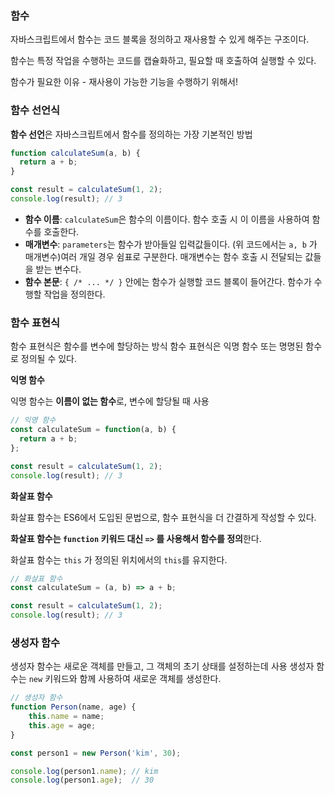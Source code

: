 ### 함수

자바스크립트에서 함수는 코드 블록을 정의하고 재사용할 수 있게 해주는 구조이다.

함수는 특정 작업을 수행하는 코드를 캡슐화하고, 필요할 때 호출하여 실행할 수 있다. 

함수가 필요한 이유 - 재사용이 가능한 기능을 수행하기 위해서!

### 함수 선언식

**함수 선언**은 자바스크립트에서 함수를 정의하는 가장 기본적인 방법

```jsx
function calculateSum(a, b) {
  return a + b;
}

const result = calculateSum(1, 2);
console.log(result); // 3
```

- **함수 이름**: `calculateSum`은 함수의 이름이다. 함수 호출 시 이 이름을 사용하여 함수를 호출한다.
- **매개변수**: `parameters`는 함수가 받아들일 입력값들이다. (위 코드에서는 `a, b` 가 매개변수)여러 개일 경우 쉼표로 구분한다. 매개변수는 함수 호출 시 전달되는 값들을 받는 변수다.
- **함수 본문**: `{ /* ... */ }` 안에는 함수가 실행할 코드 블록이 들어간다. 함수가 수행할 작업을 정의한다.

### 함수 표현식

함수 표현식은 함수를 변수에 할당하는 방식
함수 표현식은 익명 함수 또는 명명된 함수로 정의될 수 있다.

**익명 함수**

익명 함수는 **이름이 없는 함수**로, 변수에 할당될 때 사용

```jsx
// 익명 함수
const calculateSum = function(a, b) {
  return a + b;
};

const result = calculateSum(1, 2);
console.log(result); // 3
```

**화살표 함수**

화살표 함수는 ES6에서 도입된 문법으로, 함수 표현식을 더 간결하게 작성할 수 있다.

**화살표 함수는 `function` 키워드 대신 `=>` 를 사용해서 함수를 정의**한다.

화살표 함수는 `this` 가 정의된 위치에서의 `this`를 유지한다.

```jsx
// 화살표 함수
const calculateSum = (a, b) => a + b;

const result = calculateSum(1, 2);
console.log(result); // 3

```

### 생성자 함수

생성자 함수는 새로운 객체를 만들고, 그 객체의 초기 상태를 설정하는데 사용
생성자 함수는 `new` 키워드와 함께 사용하여 새로운 객체를 생성한다.

```jsx
// 생성자 함수
function Person(name, age) {
    this.name = name;
    this.age = age;
}

const person1 = new Person('kim', 30);

console.log(person1.name); // kim
console.log(person1.age);  // 30
```
